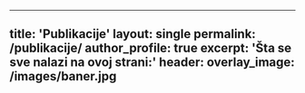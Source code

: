---
title: 'Publikacije'
layout: single
permalink: /publikacije/
author_profile: true
excerpt: 'Šta se sve nalazi na ovoj strani:'
header:
  overlay_image: /images/baner.jpg
  ---


